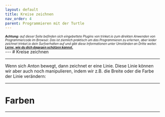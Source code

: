 ```yaml
---
layout: default
title: Kreise zeichnen
nav_order: 4
parent: Programmieren mit der Turtle
---
```

<div class="text-red-000">
<em><font size="1"><b>Achtung:</b> auf dieser Seite befinden sich eingebettete Plugins von trinket.io zum direkten Anwenden von Programmiercode im Browser. Das ist ziemlich praktisch um das Programmieren zu erlernen, aber leider zeichnet trinket.io dein Surfverhalten auf und gibt diese Informationen unter Umständen an Dritte weiter. <a href="https://www.waltdisney.ch"><b>Lerne, wie du dich dagegen schützen kannst.</b></a></font></em>
</div>
---
# Kreise zeichnen

---
Wenn sich Anton bewegt, dann zeichnet er eine Linie. Diese Linie können wir aber auch noch manipulieren, indem wir z.B. die Breite oder die Farbe der Linie verändern:







---


# Farben

---
